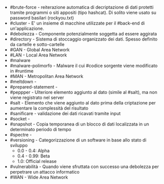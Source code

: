 - #brute-force - reiterazione automatica di decriptazione di dati protetti tramite programmi o siti appositi (tipo hashcat). Di solito viene usato su password basilari (rockyou.txt)
- #cluster - E' un insieme di macchine utilizzate per il #back-end di un'applicazione.
- #debolezza - Componente potenzialmente soggetta ad essere aggirata
- #directory - Sistema di stoccaggio organizzato dei dati. Spesso definito da cartelle e sotto-cartelle
- #GAN - Global Area Network
- #LAN - Local Area Network
- #malware
- #malware-polimorfo - Malware il cui #codice sorgente viene modificato in #runtime
- #MAN - Metropolitan Area Network
- #meltdown - 
- #prepared-statement - 
- #peppper - Ulteriore elemento aggiunto al dato (simile al #salt), ma non viene registrato nel server
- #salt - Elemento che viene aggiunto al dato prima della criptazione per aumentare la complessità del risultato
- #sanificare - validazione dei dati ricavati tramite input
- #socket - 
- #snapshot - Copia temporanea di un blocco di dati localizzata in un determinato periodo di tempo
- #spectre - 
- #versioning - Categorizzazione di un software in base allo stato di sviluppo
	- 0.0 - 0.4: Alpha
	- 0.4 - 0.99: Beta
	- 1.0: Official release
- #vulnerabilità - Quando viene sfruttata con successo una debolezza per perpetrare un attacco informatico
- #WAN - Wide Area Network
